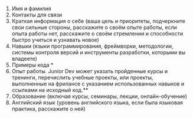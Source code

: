 1. Имя и фамилия
1. Контакты для связи
1. Краткая информация о себе (ваша цель и приоритеты, подчеркните свои сильные стороны, расскажите о своём опыте работы, если опыта работы нет, расскажите о своём стремлении и способности быстро учиться и узнавать новое)
1. Навыки (языки программирования, фреймворки, методологии, системы контроля версий и инструменты разработки, которыми вы владеете)
1. Примеры кода *
1. Опыт работы. Junior Dev может указать пройденные курсы и тренинги, перечислить учебные проекты, или проекты, выполненные на фрилансе с указанием использованных навыков и ссылками на исходный код.**
1. Образование (включая курсы, семинары, лекции, онлайн-обучение)
1. Английский язык (уровень английского языка, если была языковая практика, расскажите о ней)
